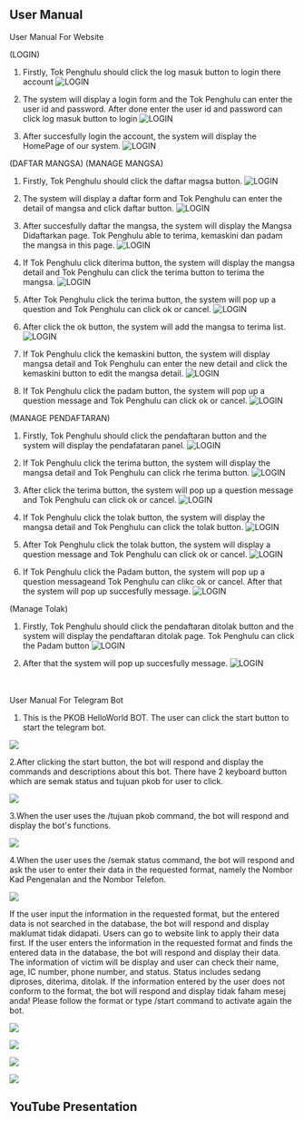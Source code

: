 ## User Manual
User Manual For Website
 
(LOGIN)  
1. Firstly, Tok Penghulu should click the log masuk button to login there account
![LOGIN](/images/loginpanel.png)
   
2. The system will display a login form and the Tok Penghulu can enter the user id and password. After done enter the user id and password can click log masuk button to login
![LOGIN](/images/logininput.png)
  
3. After succesfully login the account, the system will display the HomePage of our system.
![LOGIN](/images/homepage.png)
  
(DAFTAR MANGSA) (MANAGE MANGSA)
1. Firstly, Tok Penghulu should click the daftar magsa button.
![LOGIN](/images/clickdaftar.png)
 
2. The system will display a daftar form and Tok Penghulu can enter the detail of mangsa and click daftar button.
![LOGIN](/images/inputdaftar.png)
 
3. After succesfully daftar the mangsa, the system will display the Mangsa Didaftarkan page. Tok Penghulu able to terima, kemaskini dan padam the mangsa in this page.
![LOGIN](/images/mangsadidaftar.png)
 
4. If Tok Penghulu click diterima button, the system will display the mangsa detail and Tok Penghulu can click the terima button to terima the mangsa.
![LOGIN](/images/terima.png)
 
5. After Tok Penghulu click the terima button, the system will pop up a question and Tok Penghulu can click ok or cancel.
![LOGIN](/images/acceptterima.png)
 
6. After click the ok button, the system will add the mangsa to terima list.
![LOGIN](/images/sucessterima.png)
 
7. If Tok Penghulu click the kemaskini button, the system will display mangsa detail and Tok Penghulu can enter the new detail and click the kemaskini button to edit the mangsa detail.
![LOGIN](/images/kemaskini.png)
 
8. If Tok Penghulu click the padam button, the system will pop up a question message and Tok Penghulu can click ok or cancel.
![LOGIN](/images/padam.png)
 
(MANAGE PENDAFTARAN)
 
1. Firstly, Tok Penghulu should click the pendaftaran button and the system will display the pendafataran panel.
![LOGIN](/images/pendaftaran.png)
 
2. If Tok Penghulu click the terima button, the system will display the mangsa detail and Tok Penghulu can click rhe terima button.
![LOGIN](/images/daftarterima.png)
 
3. After click the terima button, the system will pop up a question message and Tok Penghulu can click ok or cancel.
![LOGIN](/images/acceptterimadaftar.png)
 
4. If Tok Penghulu click the tolak button, the system will display the mangsa detail and Tok Penghulu can click the tolak button.
![LOGIN](/images/tolakdaftar.png)
 
5. After Tok Penghulu click the tolak button, the system will display a question message and Tok Penghulu can click ok or cancel.
![LOGIN](/images/accepttolak.png)
 
6. If Tok Penghulu click the Padam button, the system will pop up a question messageand Tok Penghulu can clikc ok or cancel. After that the system will pop up succesfully message.
![LOGIN](/images/padampadam.png)
 
(Manage Tolak)

1. Firstly, Tok Penghulu should click the pendaftaran ditolak button and the system will display the pendaftaran ditolak page. Tok Penghulu can click the Padam button
![LOGIN](/images/padamtolak.png)
 
2. After that the system will pop up succesfully message.
![LOGIN](/images/sucesspadamtolak.png)
 
 </br></br>
 User Manual For Telegram Bot
 
1. This is the PKOB HelloWorld BOT. The user can click the start button to start the telegram bot.
<p><img src="images/tbot.png" /></p>
   
2.After clicking the start button, the bot will respond and display the commands and descriptions about this bot. There have 2 keyboard button which are semak status and tujuan pkob for user to click.
<p><img src="images/telegramBot2.png" /></p>
  
3.When the user uses the /tujuan pkob command, the bot will respond and display the bot's functions. 
<p><img src="images/telegramBot3.png" /></p>
  
4.When the user uses the /semak status command, the bot will respond and ask the user to enter their data in the requested format, namely the Nombor Kad Pengenalan and the Nombor Telefon.
<p><img src="images/telegramBot4.png" /></p>
 
If the user input the information in the requested format, but the entered data is not searched in the database, the bot will respond and display maklumat tidak didapati. Users can go to website link to apply their data first.
If the user enters the information in the requested format and finds the entered data in the database, the bot will respond and display their data. The information of victim will be display and user can check their name, age, IC number, phone number, and status. Status includes sedang diproses, diterima, ditolak.
If the information entered by the user does not conform to the format, the bot will respond and display tidak faham mesej anda! Please follow the format or type /start command to activate again the bot.
<p><img src="images/telegramBot5.png" /></p>
<p><img src="images/telegramBot6.png" /></p>
<p><img src="images/telegramBot7.png" /></p>
<p><img src="images/telegramBot8.png" /></p>

## YouTube Presentation
